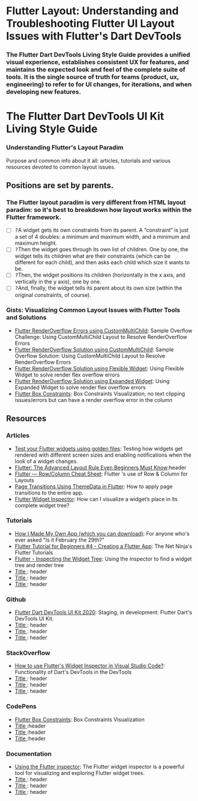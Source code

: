 # Flutter Layout: Understanding and Troubleshooting Flutter UI Layout Issues with Flutter's Dart DevTools


### The Flutter Dart DevTools Living Style Guide provides a unified visual experience,  establishes consistent UX for features, and maintains the expected look and feel of the complete suite of tools.  It is the single source of truth for teams (product, ux, engineering) to refer to for UI changes, for iterations, and when developing new features.

# The Flutter Dart DevTools UI Kit Living Style Guide

### Understanding Flutter's Layout Paradim 
Purpose and common info about it all: articles, tutorials and various resources devoted to common layout issues.

## Positions are set by parents.
### The Flutter layout paradim is very different from HTML layout paradim: so it's best to breakdown how layout works within the Flutter framework.


- [ ] <kbd>?</kbd>A widget gets its own constraints from its parent. A “constraint” is just a set of 4 doubles: a minimum and maximum width, and a minimum and maximum height.
- [ ] <kbd>?</kbd>Then the widget goes through its own list of children. One by one, the widget tells its children what are their constraints (which can be different for each child), and then asks each child which size it wants to be.
- [ ] <kbd>?</kbd>Then, the widget positions its children (horizontally in the x axis, and vertically in the y axis), one by one.
- [ ] <kbd>?</kbd>And, finally, the widget tells its parent about its own size (within the original constraints, of course).

### Gists:  Visualizing Common Layout Issues with Flutter Tools and Solutions
* [Flutter RenderOverflow Errors using CustomMultiChild](https://gist.github.com/raison00/b11a9a7dedf70500d9fb8bd215d86de6): Sample Overflow Challenge: Using  CustomMultiChild Layout to Resolve RenderOverflow Errors
* [Flutter RenderOverflow Solution using CustomMultiChild](https://gist.github.com/raison00/fb4ce93653187da22f9cfdb9eab7af52): Sample Overflow Solution: Using CustomMultiChild Layout to Resolve RenderOverflow Errors
* [Flutter RenderOverflow Solution using Flexible Widget](https://gist.github.com/raison00/679ad092bdfd5979e766507c1dc7a0e9): Using Flexible Widget to solve render flex overflow errors
* [Flutter RenderOverflow Solution using Expanded Widget](https://gist.github.com/raison00/27f6302019514b0c5f8150f9fdfa6a88): Using Expanded Widget to solve render flex overflow errors
* [Flutter Box Constraints](https://gist.github.com/raison00/311b04d2898178f14766675673dfa16a): Box Constraints Visualization; no text clipping issues/errors but can have a render overflow error in the column

## Resources
### Articles
* [Test your Flutter widgets using golden files](https://medium.com/swlh/test-your-flutter-widgets-using-golden-files-b533ac0de469):  Testing how widgets get rendered with different screen sizes and enabling notifications when the look of a widget changes.
* [Flutter: The Advanced Layout Rule Even Beginners Must Know](https://medium.com/flutter-community/flutter-the-advanced-layout-rule-even-beginners-must-know-edc9516d1a2):header
* [Flutter — Row/Column Cheat Sheet](https://medium.com/jlouage/flutter-row-column-cheat-sheet-78c38d242041): Flutter 's use of Row & Column for Layouts
* [Page Transitions Using ThemeData in Flutter](https://medium.com/flutter-community/page-transitions-using-themedata-in-flutter-c24afadb0b5d): How to apply page transitions to the entire app.
* [Flutter Widget Inspector](https://medium.com/pslove/flutter-widget-inspector-aa7c828854d6): How can I visualize a widget’s place in its complete widget tree?

### Tutorials
* [How I Made My Own App (which you can download)](https://www.youtube.com/watch?v=W89i7qqhuLQ):  For anyone who's ever asked "Is it February the 29th?"
* [Flutter Tutorial for Beginners #4 - Creating a Flutter App](https://www.youtube.com/watch?v=TSIhiZ5jRB0&list=PL4cUxeGkcC9jLYyp2Aoh6hcWuxFDX6PBJ&index=5&t=0s):  The Net Ninja's Flutter Tutorials
*  [Flutter - Inspecting the Widget Tree](https://www.youtube.com/watch?v=T2fgPSWvoZo): Using the inspector to find a widget tree and render tree
* [ Title ](http): header
* [ Title ](http): header
* [ Title ](http): header

### Github
*  [Flutter Dart DevTools UI Kit 2020](https://raison00.github.io/devtools-ui-kit-2020): Staging, in development: Flutter Dart's DevTools UI Kit.
* [ Title ](http): header
* [ Title ](http): header
* [ Title ](http): header
### StackOverflow
* [How to use Flutter's Widget Inspector in Visual Studio Code?](https://stackoverflow.com/questions/53381536/how-to-use-flutters-widget-inspector-in-visual-studio-code): Functionality of Dart's DevTools in the DevTools
* [ Title ](http): header
* [ Title ](http): header
* [ Title ](http): header
### CodePens
* [Flutter Box Constraints](https://codepen.io/felicitous/pen/yLYXRjM): Box Constraints Visualization
* [ Title ](http):header
* [ Title ](http):header
* [ Title ](http):header
### Documentation
* [Using the Flutter inspector](https://flutter.dev/docs/development/tools/devtools/inspector): The Flutter widget inspector is a powerful tool for visualizing and exploring Flutter widget trees.
* [ Title ](http): header
* [ Title ](http): header
* [ Title ](http): header



